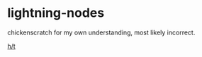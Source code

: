 # lightning-nodes

chickenscratch for my own understanding, most likely incorrect.

[h/t](https://github.com/glozow/bitcoin-notes/)
